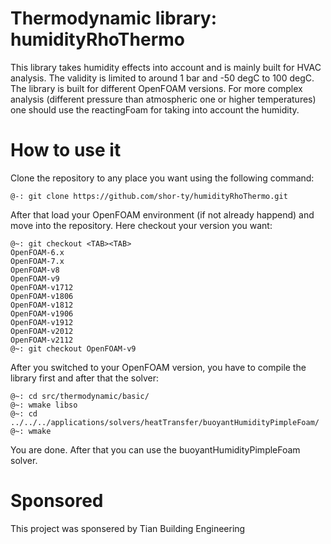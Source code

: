 # Thermodynamic library: humidityRhoThermo
This library takes humidity effects into account and is mainly built for HVAC analysis. The validity is limited to around 1 bar and -50 degC to 100 degC. The library is built for different OpenFOAM versions. For more complex analysis (different pressure than atmospheric one or higher temperatures) one should use the reactingFoam for taking into account the humidity.

# How to use it

Clone the repository to any place you want using the following command:
```console
@-: git clone https://github.com/shor-ty/humidityRhoThermo.git
```

After that load your OpenFOAM environment (if not already happend) and move into the repository. Here checkout your version you want:
```console
@~: git checkout <TAB><TAB>
OpenFOAM-6.x
OpenFOAM-7.x
OpenFOAM-v8
OpenFOAM-v9
OpenFOAM-v1712
OpenFOAM-v1806
OpenFOAM-v1812
OpenFOAM-v1906
OpenFOAM-v1912
OpenFOAM-v2012
OpenFOAM-v2112
@~: git checkout OpenFOAM-v9
```
After you switched to your OpenFOAM version, you have to compile the library first and after that the solver:
```console
@~: cd src/thermodynamic/basic/
@~: wmake libso
@~: cd ../../../applications/solvers/heatTransfer/buoyantHumidityPimpleFoam/
@~: wmake
```
You are done. After that you can use the buoyantHumidityPimpleFoam solver.

# Sponsored
This project was sponsered by Tian Building Engineering
